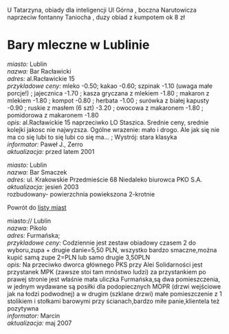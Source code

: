 U Tatarzyna, obiady dla inteligencji
Ul Górna , boczna Narutowicza naprzeciw fontanny
Taniocha , duzy obiad z kumpotem ok 8 zł

# Bary mleczne w Lublinie





*miasto:*  Lublin    <br/>
*nazwa:*  Bar Racławicki   <br/>
*adres:*  al.Racławickie 15   <br/>
*przykladowe ceny:*  mleko -0.50; kakao -0.60; szpinak -1.10 (uwaga małe porcje!) ; jajecznica -1.70 ; kasza gryczana z mlekiem -1.80 ; makaron z mlekiem -1.80 ; kompot -0.80 ; herbata -1.00 ; surówka z białej kapusty -0.90 ; ruskie z masłem (6 szt) -3.20 ; owocowa z makaronem -1.80 ; pomidorowa z makaronem -1.80   <br/>
*opis:*  al.Racławickie 15 naprzeciwko LO Staszica. Srednie ceny, srednie kolejki jakosc nie najwyzsza. Ogólne wrazenie: mało i drogo. Ale jak się nie ma co się lubi to się lubi co się ma... ; Wystrój: stara klasyka   <br/>
*informator:*  Paweł J., Zerro   <br/>
*aktualizacja:* przed latem 2001 <br/>



*miasto:*  Lublin    <br/>
*nazwa:*  Bar Smaczek   <br/>
*adres:*  ul. Krakowskie Przedmieście 68   Niedaleko biurowca PKO S.A.   <br/>
*aktualizacja:*    jesień 2003   <br/>  rozbudowany- powierzchnia powiekszona 2-krotnie

Powrót do [listy miast](/bary_mleczne)

miasto://  Lublin    <br/>
*nazwa:*  Pikolo   <br/>
*adres:*  Furmańska;  <br/>
*przykladowe ceny:*  Codziennie jest zestaw obiadowy czasem 2 do wyboru,zupa + drugie danie=5,50 PLN, wszystko bardzo smaczne,można kupić samą zupe 2=PLN lub samo drugie 3,50PLN<br/>
*opis:*  Na przeciwko dworca głównego PKS przy Alei Solidarności jest przystanek MPK (zawsze stoi tam mnóstwo ludzi) za przystankiem po prawej stronie jest właśnie mała uliczka Furmańska,są dwa pomieszczenia, w jednym wydawane są posiłki dla podopiecznych MOPR (drzwi wejściowe jak na łodzi podwodnej) a w drugim (szklane drzwi) małe pomieszczenie z 1 stolikiem i stołkami barowymi przy ścianach,bardzo miłe panie,klientela też pozytywna   <br/>
*informator:*  Marcin <br/>
*aktualizacja:* maj 2007 <br/>

